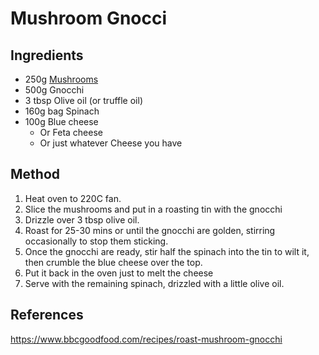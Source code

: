 # Mushroom Gnocci
## Ingredients
-   250g [Mushrooms](./Mushrooms.md)
-   500g Gnocchi
-   3 tbsp Olive oil (or truffle oil)
-   160g bag Spinach
-   100g Blue cheese
	-   Or Feta cheese
	-   Or just whatever Cheese you have

## Method
1. Heat oven to 220C fan.
2. Slice the mushrooms and put in a roasting tin with the gnocchi
3. Drizzle over 3 tbsp olive oil.
4. Roast for 25-30 mins or until the gnocchi are golden, stirring occasionally to stop them sticking.
5. Once the gnocchi are ready, stir half the spinach into the tin to wilt it, then crumble the blue cheese over the top.
6. Put it back in the oven just to melt the cheese
7. Serve with the remaining spinach, drizzled with a little olive oil.

## References
https://www.bbcgoodfood.com/recipes/roast-mushroom-gnocchi
